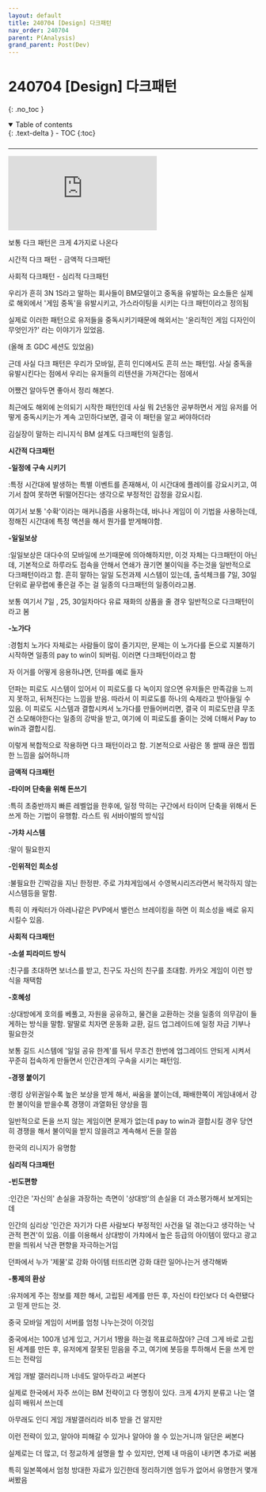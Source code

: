 ```yaml
---
layout: default
title: 240704 [Design] 다크패턴
nav_order: 240704
parent: P(Analysis)
grand_parent: Post(Dev)
---
```


# 240704 [Design] 다크패턴

{: .no_toc }

<details open markdown="block">
  <summary>
    Table of contents
  </summary>
  {: .text-delta }
- TOC
{:toc}
</details>

<!------------------------------------ STEP ------------------------------------>

###  

---

![22b4d468f2d73ab64e81d2b628f171659e8509](https://dcimg7.dcinside.co.kr/viewimage.php?id=2abcdd23dad63db0&no=24b0d769e1d32ca73ce980fa11d028318bcc964a2550adfe9a320f1577eddb96740dbf1ab09b19e9c22896a751f7d38a7645bf1b39fd4f18238848a68482d7ab)





보통 다크 패턴은 크게 4가지로 나온다



시간적 다크 패턴 - 금액적 다크패턴



사회적 다크패턴 - 심리적 다크패턴



우리가 흔히 3N 1S라고 말하는 회사들이 BM모델이고 중독을 유발하는 요소들은 실제로 해외에서 '게임 중독'을 유발시키고, 가스라이팅을 시키는 다크 패턴이라고 정의됨



실제로 이러한 패턴으로 유저들을 중독시키기때문에 해외서는 '윤리적인 게임 디자인이 무엇인가?' 라는 이야기가 있었음.

(올해 초 GDC 세션도 있었음)



근데 사실 다크 패턴은 우리가 모바일, 흔히 인디에서도 흔히 쓰는 패턴임. 사실 중독을 유발시킨다는 점에서 우리는 유저들의 리텐션을 가져간다는 점에서



어쨌건 알아두면 좋아서 정리 해본다.

최근에도 해외에 논의되기 시작한 패턴인데 사실 뭐 2년동안 공부하면서 게임 유저를 어떻게 중독시키는가 계속 고민하다보면, 결국 이 패턴을 알고 써야하더라



김실장이 말하는 리니지식 BM 설계도 다크패턴의 일종임.



**시간적 다크패턴**



**-일정에 구속 시키기**

:특정 시간대에 발생하는 특별 이벤트를 존재해서, 이 시간대에 플레이를 강요시키고, 여기서 참여 못하면 뒤떨어진다는 생각으로 부정적인 감정을 강요시킴.

여기서 보통 '수확'이라는 매커니즘을 사용하는데, 바나나 게임이 이 기법을 사용하는데, 정해진 시간대에 특정 액션을 해서 뭔가를 받게해야함.



**-일일보상**

:일일보상은 대다수의 모바일에 쓰기때문에 의아해하지만, 이것 자체는 다크패턴이 아닌데, 기본적으로 하루라도 접속을 안해서 연쇄가 끊기면 불이익을 주는것을 일반적으로 다크패턴이라고 함. 흔히 말하는 일일 도전과제 시스템이 있는데, 출석체크를 7일, 30일 단위로 끝무렵에 좋은걸 주는 걸 일종의 다크패턴의 일종이라고봄.



보통 여기서 7일 , 25, 30일차마다 유료 재화의 상품을 줄 경우 일반적으로 다크패턴이라고 봄



**-노가다**

:경험치 노가다 자체로는 사람들이 많이 즐기지만, 문제는 이 노가다를 돈으로 지불하기 시작하면 일종의 pay to win이 되버림. 이러면 다크패턴이라고 함



자 이거를 어떻게 응용하냐면, 던파를 예로 들자



던파는 피로도 시스템이 있어서 이 피로도를 다 녹이지 않으면 유저들은 만족감을 느끼지 못하고, 뒤쳐진다는 느낌을 받음. 따라서 이 피로도를 하나의 숙제라고 받아들일 수 있음. 이 피로도 시스템과 결합시켜서 노가다를 만들어버리면, 결국 이 피로도만큼 무조건 소모해야한다는 일종의 강박을 받고, 여기에 이 피로도를 줄이는 것에 더해서 Pay to win과 결합시킴.



이렇게 복합적으로 작용하면 다크 패턴이라고 함. 기본적으로 사람은 똥 쌀때 끊은 찝찝한 느낌을 싫어하니까



**금액적 다크패턴**

**-타이머 단축을 위해 돈쓰기**

:특히 초중반까지 빠른 레벨업을 한후에, 일정 막히는 구간에서 타이머 단축을 위해서 돈쓰게 하는 기법이 유행함. 라스트 워 서바이벌의 방식임



**-가챠 시스템**

:말이 필요한지



**-인위적인 희소성**

:불필요한 긴박감을 지닌 한정판. 주로 가챠게임에서 수영복시리즈라면서 복각하지 않는 시스템등을 말함.

특히 이 캐릭터가 아레나같은 PVP에서 밸런스 브레이킹을 하면 이 희소성을 배로 유지시킬수 있음.



**사회적 다크패턴**

**-소셜 피라미드 방식**

:친구를 초대하면 보너스를 받고, 친구도 자신의 친구를 초대함. 카카오 게임이 이런 방식을 채택함

**-호혜성**

:상대방에게 호의를 베풀고, 자원을 공유하고, 물건을 교환하는 것을 일종의 의무감이 들게하는 방식을 말함. 말딸로 치자면 운동화 교환, 길드 업그레이드에 일정 자금 기부나 필요한것

보통 길드 시스템에 '일일 공유 한계'를 둬서 무조건 한번에 업그레이드 안되게 시켜서 꾸준히 접속하게 만들면서 인간관계의 구속을 시키는 패턴임.

**-경쟁 붙이기**

:랭킹 상위권일수록 높은 보상을 받게 해서, 싸움을 붙이는데, 패배한쪽이 게임내에서 강한 불이익을 받을수록 경쟁이 과열화된 양상을 띔

일반적으로 돈을 쓰지 않는 게임이면 문제가 없는데 pay to win과 결합시킬 경우 당연히 경쟁을 해서 불이익을 받지 않을려고 계속해서 돈을 잘씀

한국의 리니지가 유명함

**심리적 다크패턴**

**-빈도편향**

:인간은 '자신의' 손실을 과장하는 측면이 '상대방'의 손실을 더 과소평가해서 보게되는데



인간의 심리상 '인간은 자기가 다른 사람보다 부정적인 사건을 덜 겪는다고 생각하는 낙관적 편견'이 있음. 이를 이용해서 상대방이 가챠에서 높은 등급의 아이템이 떴다고 광고판을 띄워서 낙관 편향을 자극하는거임



던파에서 누가 '제물'로 강화 아이템 터뜨리면 강화 대란 일어나는거 생각해봐



**-통제의 환상**

:유저에게 주는 정보를 제한 해서, 고립된 세계를 만든 후, 자신이 타인보다 더 숙련됐다고 믿게 만드는 것.

중국 모바일 게임이 서버를 엄청 나누는것이 이것임



중국에서는 100개 넘게 있고, 거기서 1짱을 하는걸 목표로하잖아? 근데 그게 바로 고립된 세계를 만든 후, 유저에게 잘못된 믿음을 주고, 여기에 봇등을 투하해서 돈을 쓰게 만드는 전략임



게임 개발 갤러리니까 너네도 알아두라고 써본다



실제로 한국에서 자주 쓰이는 BM 전략이고 다 명칭이 있다. 크게 4가지 분류고 나는 열심히 배워서 쓰는데

아무래도 인디 게임 개발갤러리라 비추 받을 건 알지만



이런 전략이 있고, 알아야 피해갈 수 있거나 알아야 쓸 수 있는거니까 일단은 써본다



실제로는 더 많고, 더 정교하게 설명을 할 수 있지만, 언제 내 마음이 내키면 추가로 써봄



특히 일본쪽에서 엄청 방대한 자료가 있긴한데 정리하기엔 엄두가 없어서 유명한거 몇개 써봤음
